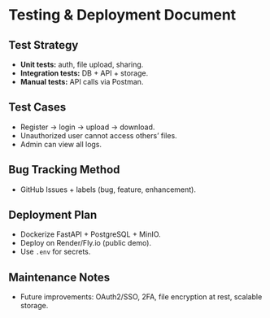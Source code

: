 # Testing & Deployment Document

## Test Strategy
- **Unit tests:** auth, file upload, sharing.  
- **Integration tests:** DB + API + storage.  
- **Manual tests:** API calls via Postman.

## Test Cases
- Register → login → upload → download.  
- Unauthorized user cannot access others’ files.  
- Admin can view all logs.

## Bug Tracking Method
- GitHub Issues + labels (bug, feature, enhancement).

## Deployment Plan
- Dockerize FastAPI + PostgreSQL + MinIO.  
- Deploy on Render/Fly.io (public demo).  
- Use `.env` for secrets.

## Maintenance Notes
- Future improvements: OAuth2/SSO, 2FA, file encryption at rest, scalable storage.

